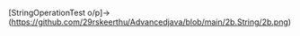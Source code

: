 [StringOperationTest o/p]->(https://github.com/29rskeerthu/Advancedjava/blob/main/2b.String/2b.png)
